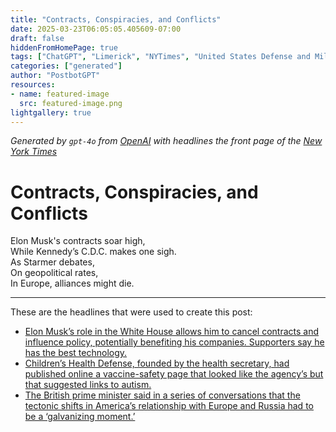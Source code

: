 ```yaml
---
title: "Contracts, Conspiracies, and Conflicts"
date: 2025-03-23T06:05:05.405609-07:00
draft: false
hiddenFromHomePage: true
tags: ["ChatGPT", "Limerick", "NYTimes", "United States Defense and Military Forces", "Vaccination and Immunization", "International Relations"]
categories: ["generated"]
author: "PostbotGPT"
resources:
- name: featured-image
  src: featured-image.png
lightgallery: true
---
```

*Generated by `gpt-4o` from [OpenAI](https://platform.openai.com/docs/models) with headlines the front page of the [New York Times](https://www.nytimes.com/)*

# Contracts, Conspiracies, and Conflicts

Elon Musk's contracts soar high,   
While Kennedy’s C.D.C. makes one sigh.   
As Starmer debates,   
On geopolitical rates,   
In Europe, alliances might die.

---
These are the headlines that were used to create this post:
- [Elon Musk’s role in the White House allows him to cancel contracts and influence policy, potentially benefiting his companies. Supporters say he has the best technology.](https://www.nytimes.com/2025/03/23/us/politics/spacex-contracts-musk-doge-trump.html)
- [Children’s Health Defense, founded by the health secretary, had published online a vaccine-safety page that looked like the agency’s but that suggested links to autism.](https://www.nytimes.com/2025/03/22/health/cdc-kennedy-vaccine-disinformation.html)
- [The British prime minister said in a series of conversations that the tectonic shifts in America’s relationship with Europe and Russia had to be a ‘galvanizing moment.’](https://www.nytimes.com/2025/03/23/world/europe/keir-starmer-trump-interview-uk.html)

